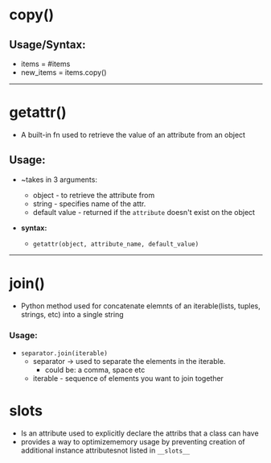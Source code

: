 # copy()

## Usage/Syntax:
- items = #items
- new_items = items.copy()
---

# getattr()

- A built-in fn used to retrieve the value of an attribute from an object

## Usage:
- ~takes in 3 arguments:
    * object - to retrieve the attribute from
    * string - specifies name of the attr.
    * default value - returned if the `attribute` doesn't exist on the object

- **syntax:**
    * `getattr(object, attribute_name, default_value)`
---

# join()
- Python method used for concatenate elemnts of an iterable(lists, tuples, strings, etc) into a single string

### Usage:
- `separator.join(iterable)`
    * separator -> used to separate the elements in the iterable.
         - could be: a comma, space etc
    * iterable - sequence of elements you want to join together

# __slots__
- Is an attribute used to explicitly declare the attribs that a class can have
- provides a way to optimizememory usage by preventing creation of additional instance attributesnot listed in `__slots__`
